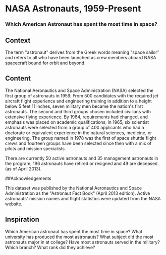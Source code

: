 # NASA Astronauts, 1959-Present
### Which American Astronaut has spent the most time in space?

## Context

The term "astronaut" derives from the Greek words meaning "space sailor" and refers to all who have been launched as crew members aboard NASA spacecraft bound for orbit and beyond.

## Content

The National Aeronautics and Space Administration (NASA) selected the first group of astronauts in 1959. From 500 candidates with the required jet aircraft flight experience and engineering training in addition to a height below 5 feet 11 inches, seven military men became the nation's first astronauts. The second and third groups chosen included civilians with extensive flying experience. By 1964, requirements had changed, and emphasis was placed on academic qualifications; in 1965, six scientist astronauts were selected from a group of 400 applicants who had a doctorate or equivalent experience in the natural sciences, medicine, or engineering. The group named in 1978 was the first of space shuttle flight crews and fourteen groups have been selected since then with a mix of pilots and mission specialists.

There are currently 50 active astronauts and 35 management astronauts in the program; 196 astronauts have retired or resigned and 49 are deceased (as of April 2013).

##Acknowledgements

This dataset was published by the National Aeronautics and Space Administration as the "Astronaut Fact Book" (April 2013 edition). Active astronauts' mission names and flight statistics were updated from the NASA website.

## Inspiration

Which American astronaut has spent the most time in space? What university has produced the most astronauts? What subject did the most astronauts major in at college? Have most astronauts served in the military? Which branch? What rank did they achieve?